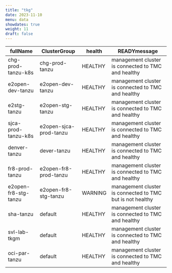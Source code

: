 ```yaml
---
title: "tkg"
date: 2023-11-10
menu: data
showdates: true
weight: 11
draft: false
---
```

<!--more-->
| fullName             | ClusterGroup           | health  | READYmessage                                              |
| -------------------- | ---------------------- | ------- | --------------------------------------------------------- |
| chg-prod-tanzu-k8s   | chg-prod-tanzu         | HEALTHY | management cluster is connected to TMC and healthy        |
| e2open-dev-tanzu     | e2open-dev-tanzu       | HEALTHY | management cluster is connected to TMC and healthy        |
| e2stg-tanzu          | e2open-stg-tanzu       | HEALTHY | management cluster is connected to TMC and healthy        |
| sjca-prod-tanzu-k8s  | e2open-sjca-prod-tanzu | HEALTHY | management cluster is connected to TMC and healthy        |
| denver-tanzu         | dever-tanzu            | HEALTHY | management cluster is connected to TMC and healthy        |
| fr8-prod-tanzu       | e2open-fr8-prod-tanzu  | HEALTHY | management cluster is connected to TMC and healthy        |
| e2open-fr8-stg-tanzu | e2open-fr8-stg-tanzu   | WARNING | management cluster is connected to TMC but is not healthy |
| sha-tanzu            | default                | HEALTHY | management cluster is connected to TMC and healthy        |
| svl-lab-tkgm         | default                | HEALTHY | management cluster is connected to TMC and healthy        |
| oci-par-tanzu        | default                | HEALTHY | management cluster is connected to TMC and healthy        |
